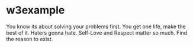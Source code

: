 # w3example
You know its about solving your problems first.
You get one life, make the best of it.
Haters gonna hate.
Self-Love and Respect matter so much.
Find the reason to exist.
